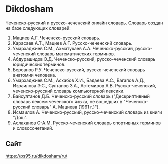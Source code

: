 # Dikdosham
Чеченско-русский и русско-чеченский онлайн словарь.
Словарь создан на базе следующих словарей:

1. Мациев А.Г. Чеченско-русский словарь.
2. Карасаев А.Т., Мациев А.Г. Русско-чеченский словарь.
3. Умархаджиев С.М., Ахматукаев А.А. Чеченско-русский, русско-чеченский словарь математических терминов.
4. Абдурашидов Э.Д. Чеченско-русский, русско-чеченский словарь юридических терминов.
5. Берсанов Р.У. Чеченско-русский, русско-чеченский словарь анатомии человека.
6. Умархаджиев С.М., Асхабов Х.И., Бадаева А.С., Вагапов А.Д., Израилова Э.С., Султанов З.А., Астемиров А.В. Русско-чеченский, чеченско-русский словарь компьютерной лексики.
7. Байсултанов Д.Б. Чеченско-русский словарь ("Дескриптивный словарь лексем чеченского языка, не вошедших в "Чеченско-русский словарь" А. Мациева (1961 г.)").
8. Исмаилов А. Чеченско-русский, русско-чеченский словарь из книги "Дош".
9. Аслаханов С-А.М. Русско-чеченский словарь спортивных терминов и словосочетаний.
## Сайт
https://ps95.ru/dikdosham/ru/
